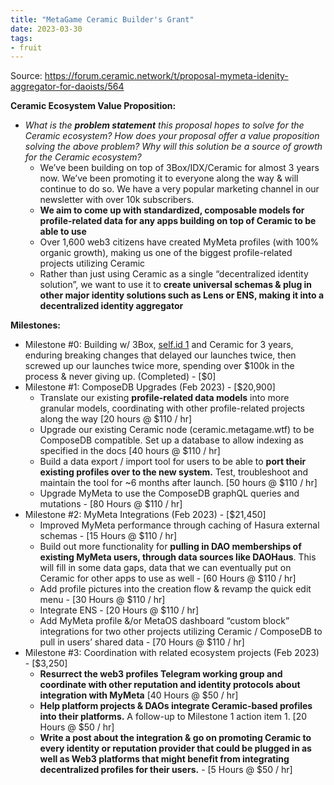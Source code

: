 ```yaml
---
title: "MetaGame Ceramic Builder's Grant"
date: 2023-03-30
tags:
- fruit
---
```

Source: https://forum.ceramic.network/t/proposal-mymeta-idenity-aggregator-for-daoists/564

**Ceramic Ecosystem Value Proposition:**

-   _What is the **problem statement** this proposal hopes to solve for the Ceramic ecosystem? How does your proposal offer a value proposition solving the above problem? Why will this solution be a source of growth for the Ceramic ecosystem?_
	-   We’ve been building on top of 3Box/IDX/Ceramic for almost 3 years now. We’ve been promoting it to everyone along the way & will continue to do so. We have a very popular marketing channel in our newsletter with over 10k subscribers.
	- **We aim to come up with standardized, composable models for profile-related data for any apps building on top of Ceramic to be able to use**
	-  Over 1,600 web3 citizens have created MyMeta profiles (with 100% organic growth), making us one of the biggest profile-related projects utilizing Ceramic
	-  Rather than just using Ceramic as a single “decentralized identity solution”, we want to use it to **create universal schemas & plug in other major identity solutions such as Lens or ENS, making it into a decentralized identity aggregator**
	
**Milestones:**
-   Milestone #0: Building w/ 3Box, [self.id 1](http://self.id/) and Ceramic for 3 years, enduring breaking changes that delayed our launches twice, then screwed up our launches twice more, spending over $100k in the process & never giving up. (Completed) - [$0]
-   Milestone #1: ComposeDB Upgrades (Feb 2023) - [$20,900]
    -   Translate our existing **profile-related data models** into more granular models, coordinating with other profile-related projects along the way [20 hours @ $110 / hr]
    -   Upgrade our existing Ceramic node (ceramic.metagame.wtf) to be ComposeDB compatible. Set up a database to allow indexing as specified in the docs [40 hours @ $110 / hr]
    -  Build a data export / import tool for users to be able to **port their existing profiles over to the new system.** Test, troubleshoot and maintain the tool for ~6 months after launch. [50 hours @ $110 / hr]
    -  Upgrade MyMeta to use the ComposeDB graphQL queries and mutations - [80 Hours @ $110 / hr]
-   Milestone #2: MyMeta Integrations (Feb 2023) - [$21,450]
    -   Improved MyMeta performance through caching of Hasura external schemas - [15 Hours @ $110 / hr]
    -   Build out more functionality for **pulling in DAO memberships of existing MyMeta users, through data sources like DAOHaus**. This will fill in some data gaps, data that we can eventually put on Ceramic for other apps to use as well - [60 Hours @ $110 / hr]
    -  Add profile pictures into the creation flow & revamp the quick edit menu - [30 Hours @ $110 / hr]
    -   Integrate ENS - [20 Hours @ $110 / hr]
    -  Add MyMeta profile &/or MetaOS dashboard “custom block” integrations for two other projects utilizing Ceramic / ComposeDB to pull in users’ shared data - [70 Hours @ $110 / hr]
-   Milestone #3: Coordination with related ecosystem projects (Feb 2023) - [$3,250]
    -   **Resurrect the web3 profiles Telegram working group and coordinate with other reputation and identity protocols about integration with MyMeta** [40 Hours @ $50 / hr]
    -  **Help platform projects & DAOs integrate Ceramic-based profiles into their platforms.** A follow-up to Milestone 1 action item 1. [20 Hours @ $50 / hr]
    -  **Write a post about the integration & go on promoting Ceramic to every identity or reputation provider that could be plugged in as well as Web3 platforms that might benefit from integrating decentralized profiles for their users.** - [5 Hours @ $50 / hr]



